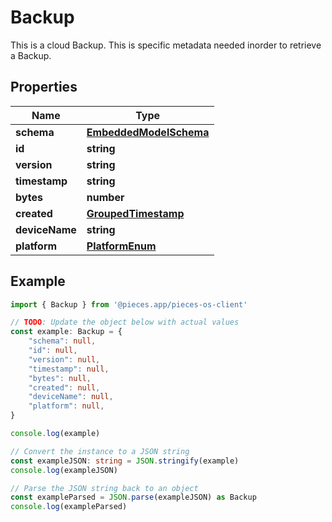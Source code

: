 
# Backup

This is a cloud Backup. This is specific metadata needed inorder to retrieve a Backup.

## Properties

Name | Type
------------ | -------------
**schema** | [**EmbeddedModelSchema**](EmbeddedModelSchema)
**id** | **string**
**version** | **string**
**timestamp** | **string**
**bytes** | **number**
**created** | [**GroupedTimestamp**](GroupedTimestamp)
**deviceName** | **string**
**platform** | [**PlatformEnum**](PlatformEnum)

## Example

```typescript
import { Backup } from '@pieces.app/pieces-os-client'

// TODO: Update the object below with actual values
const example: Backup = {
    "schema": null,
    "id": null,
    "version": null,
    "timestamp": null,
    "bytes": null,
    "created": null,
    "deviceName": null,
    "platform": null,
}

console.log(example)

// Convert the instance to a JSON string
const exampleJSON: string = JSON.stringify(example)
console.log(exampleJSON)

// Parse the JSON string back to an object
const exampleParsed = JSON.parse(exampleJSON) as Backup
console.log(exampleParsed)
```


